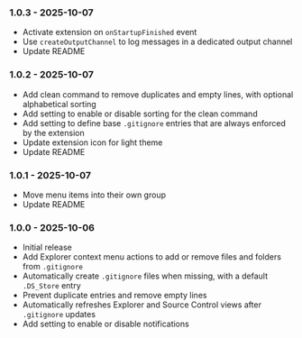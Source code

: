 ### 1.0.3 - 2025-10-07
- Activate extension on `onStartupFinished` event
- Use `createOutputChannel` to log messages in a dedicated output channel
- Update README

### 1.0.2 - 2025-10-07
- Add clean command to remove duplicates and empty lines, with optional alphabetical sorting
- Add setting to enable or disable sorting for the clean command
- Add setting to define base `.gitignore` entries that are always enforced by the extension
- Update extension icon for light theme
- Update README

### 1.0.1 - 2025-10-07
- Move menu items into their own group
- Update README

### 1.0.0 - 2025-10-06
- Initial release
- Add Explorer context menu actions to add or remove files and folders from `.gitignore`
- Automatically create `.gitignore` files when missing, with a default `.DS_Store` entry
- Prevent duplicate entries and remove empty lines
- Automatically refreshes Explorer and Source Control views after `.gitignore` updates
- Add setting to enable or disable notifications